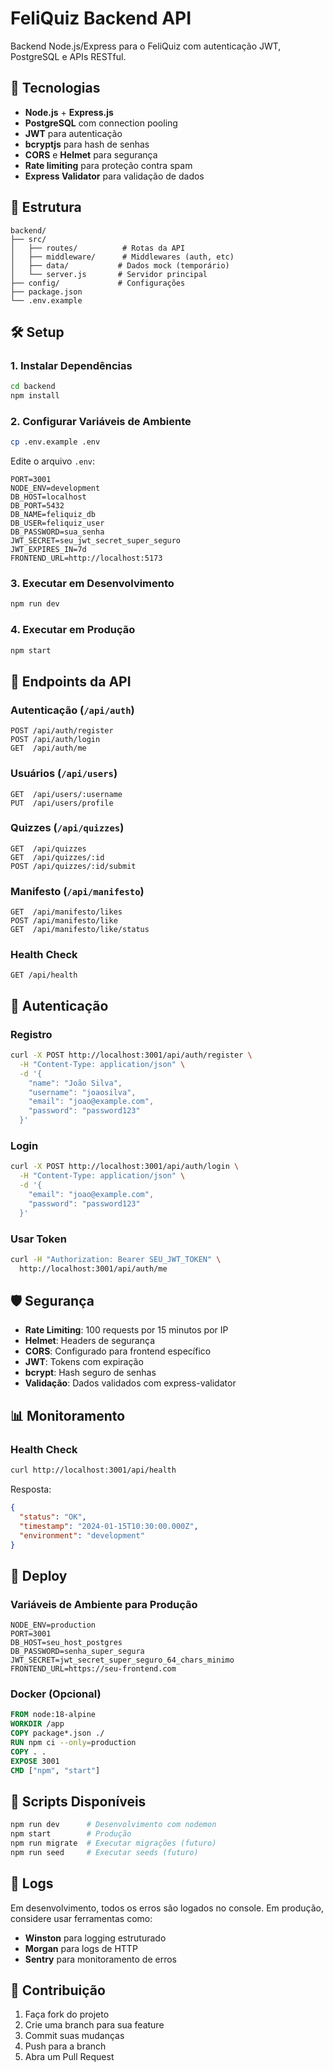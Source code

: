 # FeliQuiz Backend API

Backend Node.js/Express para o FeliQuiz com autenticação JWT, PostgreSQL e APIs RESTful.

## 🚀 Tecnologias

- **Node.js** + **Express.js**
- **PostgreSQL** com connection pooling
- **JWT** para autenticação
- **bcryptjs** para hash de senhas
- **CORS** e **Helmet** para segurança
- **Rate limiting** para proteção contra spam
- **Express Validator** para validação de dados

## 📁 Estrutura

```
backend/
├── src/
│   ├── routes/          # Rotas da API
│   ├── middleware/      # Middlewares (auth, etc)
│   ├── data/           # Dados mock (temporário)
│   └── server.js       # Servidor principal
├── config/             # Configurações
├── package.json
└── .env.example
```

## 🛠️ Setup

### 1. Instalar Dependências

```bash
cd backend
npm install
```

### 2. Configurar Variáveis de Ambiente

```bash
cp .env.example .env
```

Edite o arquivo `.env`:

```env
PORT=3001
NODE_ENV=development
DB_HOST=localhost
DB_PORT=5432
DB_NAME=feliquiz_db
DB_USER=feliquiz_user
DB_PASSWORD=sua_senha
JWT_SECRET=seu_jwt_secret_super_seguro
JWT_EXPIRES_IN=7d
FRONTEND_URL=http://localhost:5173
```

### 3. Executar em Desenvolvimento

```bash
npm run dev
```

### 4. Executar em Produção

```bash
npm start
```

## 📡 Endpoints da API

### Autenticação (`/api/auth`)

```http
POST /api/auth/register
POST /api/auth/login
GET  /api/auth/me
```

### Usuários (`/api/users`)

```http
GET  /api/users/:username
PUT  /api/users/profile
```

### Quizzes (`/api/quizzes`)

```http
GET  /api/quizzes
GET  /api/quizzes/:id
POST /api/quizzes/:id/submit
```

### Manifesto (`/api/manifesto`)

```http
GET  /api/manifesto/likes
POST /api/manifesto/like
GET  /api/manifesto/like/status
```

### Health Check

```http
GET /api/health
```

## 🔐 Autenticação

### Registro

```bash
curl -X POST http://localhost:3001/api/auth/register \
  -H "Content-Type: application/json" \
  -d '{
    "name": "João Silva",
    "username": "joaosilva",
    "email": "joao@example.com",
    "password": "password123"
  }'
```

### Login

```bash
curl -X POST http://localhost:3001/api/auth/login \
  -H "Content-Type: application/json" \
  -d '{
    "email": "joao@example.com",
    "password": "password123"
  }'
```

### Usar Token

```bash
curl -H "Authorization: Bearer SEU_JWT_TOKEN" \
  http://localhost:3001/api/auth/me
```

## 🛡️ Segurança

- **Rate Limiting**: 100 requests por 15 minutos por IP
- **Helmet**: Headers de segurança
- **CORS**: Configurado para frontend específico
- **JWT**: Tokens com expiração
- **bcrypt**: Hash seguro de senhas
- **Validação**: Dados validados com express-validator

## 📊 Monitoramento

### Health Check

```bash
curl http://localhost:3001/api/health
```

Resposta:
```json
{
  "status": "OK",
  "timestamp": "2024-01-15T10:30:00.000Z",
  "environment": "development"
}
```

## 🚀 Deploy

### Variáveis de Ambiente para Produção

```env
NODE_ENV=production
PORT=3001
DB_HOST=seu_host_postgres
DB_PASSWORD=senha_super_segura
JWT_SECRET=jwt_secret_super_seguro_64_chars_minimo
FRONTEND_URL=https://seu-frontend.com
```

### Docker (Opcional)

```dockerfile
FROM node:18-alpine
WORKDIR /app
COPY package*.json ./
RUN npm ci --only=production
COPY . .
EXPOSE 3001
CMD ["npm", "start"]
```

## 🔧 Scripts Disponíveis

```bash
npm run dev      # Desenvolvimento com nodemon
npm start        # Produção
npm run migrate  # Executar migrações (futuro)
npm run seed     # Executar seeds (futuro)
```

## 📝 Logs

Em desenvolvimento, todos os erros são logados no console.
Em produção, considere usar ferramentas como:

- **Winston** para logging estruturado
- **Morgan** para logs de HTTP
- **Sentry** para monitoramento de erros

## 🤝 Contribuição

1. Faça fork do projeto
2. Crie uma branch para sua feature
3. Commit suas mudanças
4. Push para a branch
5. Abra um Pull Request